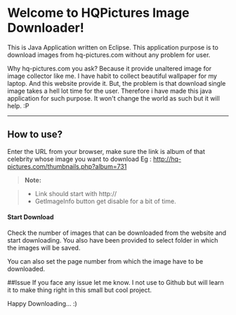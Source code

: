 Welcome to HQPictures Image Downloader!
===================


This is Java Application written on Eclipse. This application purpose is to download images from hq-pictures.com without any problem for user.

Why hq-pictures.com you ask? Because it provide unaltered image for image collector like me. I have habit to collect beautiful wallpaper for my laptop. And this website provide it. But, the problem is that download single image takes a hell lot time for the user. Therefore i have made this java application for such purpose. It won't change the world as such but it will help. :P

----------

How to use?
-------------

Enter the URL from your browser, make sure the link is album of that celebrity whose image you want to download
Eg :  http://hq-pictures.com/thumbnails.php?album=731

> **Note:**

> - Link should start with http://
> - GetImageInfo button get disable for a bit of time.

####  Start Download

Check the number of images that can be downloaded from the website and start downloading. You also have been provided to select folder in which the images will be saved.

You can also set the page number from which the image have to be downloaded.

##Issue
If you face any issue let me know. I not use to Github but will learn it to make thing right in this small but cool project.

Happy Downloading... :)